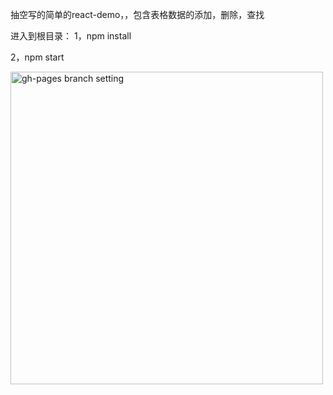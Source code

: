 抽空写的简单的react-demo，，包含表格数据的添加，删除，查找

进入到根目录：
1，npm install


2，npm start

<img src="http://i.imgur.com/HUjEr9l.png" width="500" alt="gh-pages branch setting">
